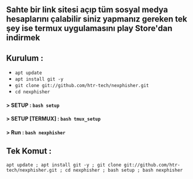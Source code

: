 ## Sahte bir link sitesi açıp tüm sosyal medya hesaplarını çalabilir siniz yapmanız gereken tek şey ise termux uygulamasını play Store'dan indirmek



## Kurulum :

* `apt update`
* `apt install git -y`
* `git clone git://github.com/htr-tech/nexphisher.git`
* `cd nexphisher`
#### > SETUP : `bash setup`
#### > SETUP [TERMUX] : `bash tmux_setup`
#### > Run : `bash nexphisher`

## Tek Komut :
```
apt update ; apt install git -y ; git clone git://github.com/htr-tech/nexphisher.git ; cd nexphisher ; bash setup ; bash nexphisher
```


